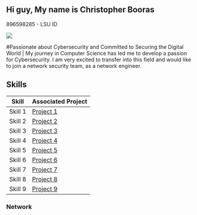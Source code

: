 ## Hi guy, My name is Christopher Booras

896598285 - LSU ID

<a href="https://www.linkedin.com/in/chris-booras-5b8399263/"><img src= "https://img.shields.io/badge/-LinkedIn-00721b1?&style=for-the-badge&logo=linkedin&logoColor=white" /></a>

#Passionate about Cybersecurity and Committed to Securing the Digital World | My journey in Computer Science has led me to develop a passion for Cybersecurity. I am very excited to transfer into this field and would like to join a network security team, as a network engineer.

## Skills

| Skill                                           | Associated Project                                       |
|-------------------------------------------------|----------------------------------------------------------|
| Skill 1                                          | <a href="https://link-to-your-project.com">Project 1</a> |
| Skill 2                                          | <a href="https://link-to-your-project.com">Project 2</a> |
| Skill 3                                          | <a href="https://link-to-your-project.com">Project 3</a> |
| Skill 4                                          | <a href="https://link-to-your-project.com">Project 4</a> |
| Skill 5                                          | <a href="https://link-to-your-project.com">Project 5</a> |
| Skill 6                                          | <a href="https://link-to-your-project.com">Project 6</a> |
| Skill 7                                          | <a href="https://link-to-your-project.com">Project 7</a> |
| Skill 8                                          | <a href="https://link-to-your-project.com">Project 8</a> |
| Skill 9                                          | <a href="https://link-to-your-project.com">Project 9</a> |

### Network

###

